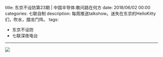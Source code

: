 title: 东京不设防第23期 | 中国半导体:敢问路在何方
date: 2018/06/02 00:00
categories: 七联自制
description: 每周推送talkshow。迷失在东京的HelloKitty们，吹水，摆龙门阵。
tags: 
- 东京不设防
- 七联深夜电台

---

![](http://wx4.sinaimg.cn/mw690/a9a40e85gy1frz45wzlxcj20v616rjwi.jpg)